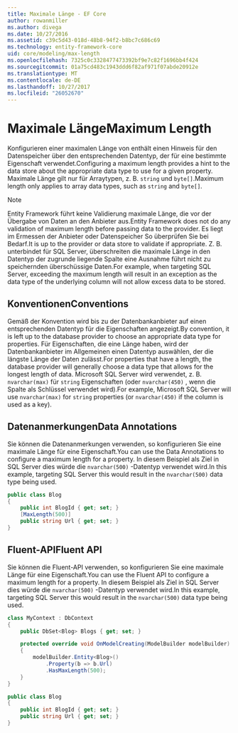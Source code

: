 ```yaml
---
title: Maximale Länge - EF Core
author: rowanmiller
ms.author: divega
ms.date: 10/27/2016
ms.assetid: c39c5d43-018d-48b8-94f2-b8bc7c686c69
ms.technology: entity-framework-core
uid: core/modeling/max-length
ms.openlocfilehash: 7325c0c3328477473392bf9e7c82f1696bb4f424
ms.sourcegitcommit: 01a75cd483c1943ddd6f82af971f07abde20912e
ms.translationtype: MT
ms.contentlocale: de-DE
ms.lasthandoff: 10/27/2017
ms.locfileid: "26052670"
---
```

# <a name="maximum-length"></a><span data-ttu-id="fa13b-102">Maximale Länge</span><span class="sxs-lookup"><span data-stu-id="fa13b-102">Maximum Length</span></span>

<span data-ttu-id="fa13b-103">Konfigurieren einer maximalen Länge von enthält einen Hinweis für den Datenspeicher über den entsprechenden Datentyp, der für eine bestimmte Eigenschaft verwendet.</span><span class="sxs-lookup"><span data-stu-id="fa13b-103">Configuring a maximum length provides a hint to the data store about the appropriate data type to use for a given property.</span></span> <span data-ttu-id="fa13b-104">Maximale Länge gilt nur für Arraytypen, z. B. `string` und `byte[]`.</span><span class="sxs-lookup"><span data-stu-id="fa13b-104">Maximum length only applies to array data types, such as `string` and `byte[]`.</span></span>

> [!NOTE]  
> <span data-ttu-id="fa13b-105">Entity Framework führt keine Validierung maximale Länge, die vor der Übergabe von Daten an den Anbieter aus.</span><span class="sxs-lookup"><span data-stu-id="fa13b-105">Entity Framework does not do any validation of maximum length before passing data to the provider.</span></span> <span data-ttu-id="fa13b-106">Es liegt im Ermessen der Anbieter oder Datenspeicher So überprüfen Sie bei Bedarf.</span><span class="sxs-lookup"><span data-stu-id="fa13b-106">It is up to the provider or data store to validate if appropriate.</span></span> <span data-ttu-id="fa13b-107">Z. B. unterbindet für SQL Server, überschreiten die maximale Länge in den Datentyp der zugrunde liegende Spalte eine Ausnahme führt nicht zu speichernden überschüssige Daten.</span><span class="sxs-lookup"><span data-stu-id="fa13b-107">For example, when targeting SQL Server, exceeding the maximum length will result in an exception as the data type of the underlying column will not allow excess data to be stored.</span></span>

## <a name="conventions"></a><span data-ttu-id="fa13b-108">Konventionen</span><span class="sxs-lookup"><span data-stu-id="fa13b-108">Conventions</span></span>

<span data-ttu-id="fa13b-109">Gemäß der Konvention wird bis zu der Datenbankanbieter auf einen entsprechenden Datentyp für die Eigenschaften angezeigt.</span><span class="sxs-lookup"><span data-stu-id="fa13b-109">By convention, it is left up to the database provider to choose an appropriate data type for properties.</span></span> <span data-ttu-id="fa13b-110">Für Eigenschaften, die eine Länge haben, wird der Datenbankanbieter im Allgemeinen einen Datentyp auswählen, der die längste Länge der Daten zulässt.</span><span class="sxs-lookup"><span data-stu-id="fa13b-110">For properties that have a length, the database provider will generally choose a data type that allows for the longest length of data.</span></span> <span data-ttu-id="fa13b-111">Microsoft SQL Server wird verwendet, z. B. `nvarchar(max)` für `string` Eigenschaften (oder `nvarchar(450)` , wenn die Spalte als Schlüssel verwendet wird).</span><span class="sxs-lookup"><span data-stu-id="fa13b-111">For example, Microsoft SQL Server will use `nvarchar(max)` for `string` properties (or `nvarchar(450)` if the column is used as a key).</span></span>

## <a name="data-annotations"></a><span data-ttu-id="fa13b-112">Datenanmerkungen</span><span class="sxs-lookup"><span data-stu-id="fa13b-112">Data Annotations</span></span>

<span data-ttu-id="fa13b-113">Sie können die Datenanmerkungen verwenden, so konfigurieren Sie eine maximale Länge für eine Eigenschaft.</span><span class="sxs-lookup"><span data-stu-id="fa13b-113">You can use the Data Annotations to configure a maximum length for a property.</span></span> <span data-ttu-id="fa13b-114">In diesem Beispiel als Ziel in SQL Server dies würde die `nvarchar(500)` -Datentyp verwendet wird.</span><span class="sxs-lookup"><span data-stu-id="fa13b-114">In this example, targeting SQL Server this would result in the `nvarchar(500)` data type being used.</span></span>

<!-- [!code-csharp[Main](samples/core/Modeling/DataAnnotations/Samples/MaxLength.cs?highlight=4)] -->
``` csharp
public class Blog
{
    public int BlogId { get; set; }
    [MaxLength(500)]
    public string Url { get; set; }
}
```

## <a name="fluent-api"></a><span data-ttu-id="fa13b-115">Fluent-API</span><span class="sxs-lookup"><span data-stu-id="fa13b-115">Fluent API</span></span>

<span data-ttu-id="fa13b-116">Sie können die Fluent-API verwenden, so konfigurieren Sie eine maximale Länge für eine Eigenschaft.</span><span class="sxs-lookup"><span data-stu-id="fa13b-116">You can use the Fluent API to configure a maximum length for a property.</span></span> <span data-ttu-id="fa13b-117">In diesem Beispiel als Ziel in SQL Server dies würde die `nvarchar(500)` -Datentyp verwendet wird.</span><span class="sxs-lookup"><span data-stu-id="fa13b-117">In this example, targeting SQL Server this would result in the `nvarchar(500)` data type being used.</span></span>

<!-- [!code-csharp[Main](samples/core/Modeling/FluentAPI/Samples/MaxLength.cs?highlight=7,8,9)] -->
``` csharp
class MyContext : DbContext
{
    public DbSet<Blog> Blogs { get; set; }

    protected override void OnModelCreating(ModelBuilder modelBuilder)
    {
        modelBuilder.Entity<Blog>()
            .Property(b => b.Url)
            .HasMaxLength(500);
    }
}

public class Blog
{
    public int BlogId { get; set; }
    public string Url { get; set; }
}
```
